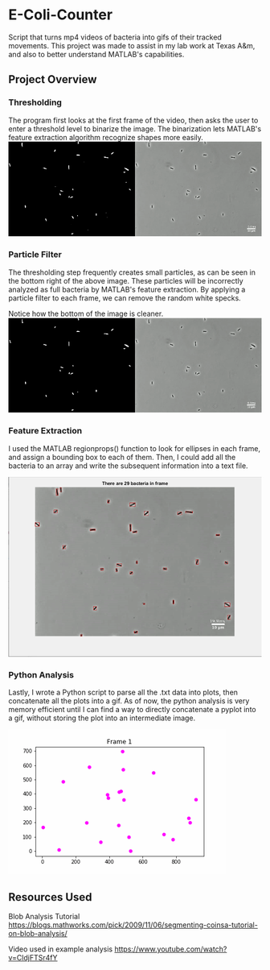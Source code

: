 # E-Coli-Counter

Script that turns mp4 videos of bacteria into gifs of their tracked movements. This project was made to assist in my lab work at Texas A&m, and also to better understand MATLAB's capabilities. 

## Project Overview

### Thresholding

The program first looks at the first frame of the video, then asks the user to enter a threshold level to binarize the image. The binarization lets MATLAB's feature extraction algorithm recognize shapes more easily.
![Thresholded Frame](/images/thresholded.png "Thresholded Image")

### Particle Filter

The thresholding step frequently creates small particles, as can be seen in the bottom right of the above image. These particles will be incorrectly analyzed as full bacteria by MATLAB's feature extraction. By applying a particle filter to each frame, we can remove the random white specks.

Notice how the bottom of the image is cleaner.
![Filtered Frame](./images/filtered.png "Filtered Image")

### Feature Extraction

I used the MATLAB regionprops() function to look for ellipses in each frame, and assign a bounding box to each of them. Then, I could add all the bacteria to an array and write the subsequent information into a text file.

![Counted Bacteria](images/counted.png "Counted Image")

### Python Analysis

Lastly, I wrote a Python script to parse all the .txt data into plots, then concatenate all the plots into a gif. As of now, the python analysis is very memory efficient until I can find a way to directly concatenate a pyplot into a gif, without storing the plot into an intermediate image.

![Bacteria Gif](bacteria.gif "bacteria GIF")

## Resources Used
Blob Analysis Tutorial 
https://blogs.mathworks.com/pick/2009/11/06/segmenting-coinsa-tutorial-on-blob-analysis/

Video used in example analysis
https://www.youtube.com/watch?v=CldjFTSr4fY